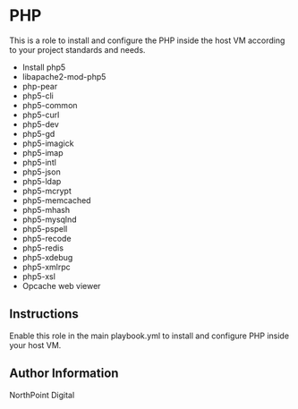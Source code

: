 # PHP

This is a role to install and configure the PHP inside the host VM according to your project standards and needs.

* Install php5
* libapache2-mod-php5
* php-pear
* php5-cli
* php5-common
* php5-curl
* php5-dev
* php5-gd
* php5-imagick
* php5-imap
* php5-intl
* php5-json
* php5-ldap
* php5-mcrypt
* php5-memcached
* php5-mhash
* php5-mysqlnd
* php5-pspell
* php5-recode
* php5-redis
* php5-xdebug
* php5-xmlrpc
* php5-xsl
* Opcache web viewer

## Instructions

Enable this role in the main playbook.yml to install and configure PHP inside your host VM.

## Author Information

NorthPoint Digital
